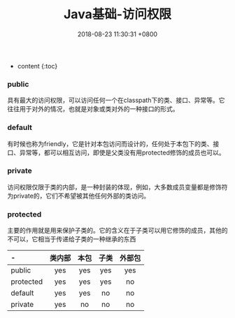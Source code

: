 ﻿---
layout: post
title:  "Java基础-访问权限"
date:   2018-08-23 11:30:31 +0800
categories: Java基础
tags: 访问权限
---

* content
{:toc}

### public
具有最大的访问权限，可以访问任何一个在classpath下的类、接口、异常等。它往往用于对外的情况，也就是对象或类对外的一种接口的形式。

### default
有时候也称为friendly，它是针对本包访问而设计的，任何处于本包下的类、接口、异常等，都可以相互访问，即使是父类没有用protected修饰的成员也可以。

### private
访问权限仅限于类的内部，是一种封装的体现，例如，大多数成员变量都是修饰符为private的，它们不希望被其他任何外部的类访问。

### protected
主要的作用就是用来保护子类的。它的含义在于子类可以用它修饰的成员，其他的不可以，它相当于传递给子类的一种继承的东西

|   -   | 类内部 | 本包 | 子类 | 外部包 | 
| :--- | :----: | :----: | :----:| :----:| 
| public | yes | yes | yes |  yes |
| protected| yes | yes | yes |  no |
| default | yes | yes | no |  no |
| private | yes | no | no |  no |



